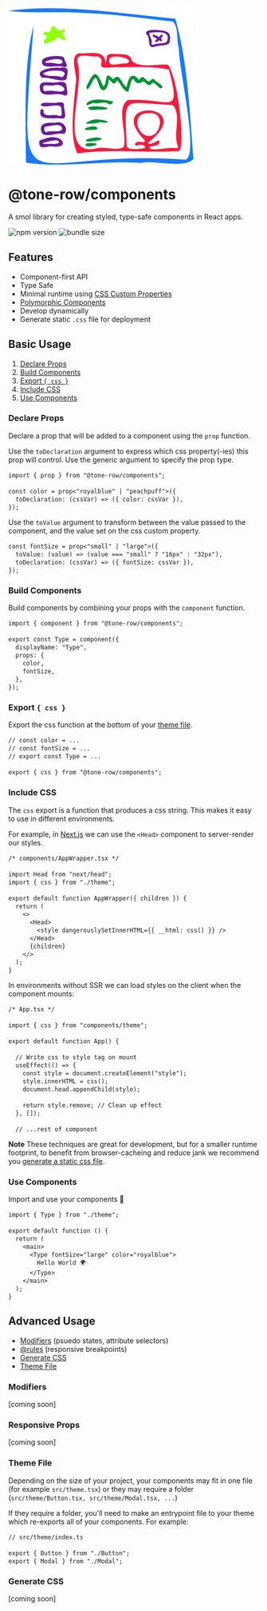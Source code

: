 ![@tone-row/components](/components.png)

# @tone-row/components

A smol library for creating styled, type-safe components in React apps.

![npm version](https://img.shields.io/npm/v/@tone-row/components)
![bundle size](https://img.shields.io/bundlephobia/minzip/@tone-row/components)

## Features

- Component-first API
- Type Safe
- Minimal runtime using [CSS Custom Properties](https://developer.mozilla.org/en-US/docs/Web/CSS/--*)
- [Polymorphic Components](https://www.benmvp.com/blog/polymorphic-react-components-typescript/)
- Develop dynamically
- Generate static `.css` file for deployment

## Basic Usage

1. [Declare Props](#declare-props)
1. [Build Components](#build-components)
1. [Export `{ css }`](#export-{-css-})
1. [Include CSS](#include-css)
1. [Use Components](#use-components)

### Declare Props

Declare a prop that will be added to a component using the `prop` function.

Use the `toDeclaration` argument to express which css property(-ies) this prop will control. Use the generic argument to specify the prop type.

```tsx
import { prop } from "@tone-row/components";

const color = prop<"royalblue" | "peachpuff">({
  toDeclaration: (cssVar) => ({ color: cssVar }),
});
```

Use the `toValue` argument to transform between the value passed to the component, and the value set on the css custom property.

```tsx
const fontSize = prop<"small" | "large">({
  toValue: (value) => (value === "small" ? "16px" : "32px"),
  toDeclaration: (cssVar) => ({ fontSize: cssVar }),
});
```

### Build Components

Build components by combining your props with the `component` function.

```tsx
import { component } from "@tone-row/components";

export const Type = component({
  displayName: "Type",
  props: {
    color,
    fontSize,
  },
});
```

### Export `{ css }`

Export the css function at the bottom of your [theme file](#theme-file).

```tsx
// const color = ...
// const fontSize = ...
// export const Type = ...

export { css } from "@tone-row/components";
```

### Include CSS

The `css` export is a function that produces a css string. This makes it easy to use in different environments.

For example, in [Next.js](https://nextjs.org/) we can use the `<Head>` component to server-render our styles.

```tsx
/* components/AppWrapper.tsx */

import Head from "next/head";
import { css } from "./theme";

export default function AppWrapper({ children }) {
  return (
    <>
      <Head>
        <style dangerouslySetInnerHTML={{ __html: css() }} />
      </Head>
      {children}
    </>
  );
}
```

In environments without SSR we can load styles on the client when the component mounts:

```tsx
/* App.tsx */

import { css } from "components/theme";

export default function App() {

  // Write css to style tag on mount
  useEffect(() => {
    const style = document.createElement("style");
    style.innerHTML = css();
    document.head.appendChild(style);

    return style.remove; // Clean up effect
  }, []);

  // ...rest of component
```

**Note** These techniques are great for development, but for a smaller runtime footprint, to benefit from browser-cacheing and reduce jank we recommend you [generate a static css file](#generate-css).

### Use Components

Import and use your components 🎉

```tsx
import { Type } from "./theme";

export default function () {
  return (
    <main>
      <Type fontSize="large" color="royalblue">
        Hello World 🌍
      </Type>
    </main>
  );
}
```

## Advanced Usage

- [Modifiers](#modifiers) (psuedo states, attribute selectors)
- [@rules](#responsive-props) (responsive breakpoints)
- [Generate CSS](#generate-css)
- [Theme File](#theme-file)

### Modifiers

[coming soon]

### Responsive Props

[coming soon]

### Theme File

Depending on the size of your project, your components may fit in one file (for example `src/theme.tsx`) or they may require a folder (`src/theme/Button.tsx, src/theme/Modal.tsx, ...`)

If they require a folder, you'll need to make an entrypoint file to your theme which re-exports all of your components. For example:

```tsx
// src/theme/index.ts

export { Button } from "./Button";
export { Modal } from "./Modal";
```

### Generate CSS

[coming soon]
